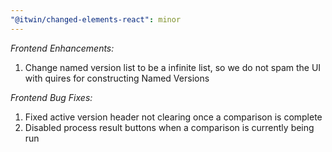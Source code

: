 ```yaml
---
"@itwin/changed-elements-react": minor
---
```


_Frontend Enhancements:_

1. Change named version list to be a infinite list, so we do not spam the UI with quires for constructing Named Versions

_Frontend Bug Fixes:_

1. Fixed active version header not clearing once a comparison is complete
2. Disabled process result buttons when a comparison is currently being run
